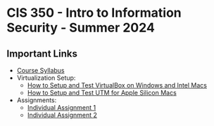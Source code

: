 # CIS 350 - Intro to Information Security - Summer 2024

## Important Links

* [Course Syllabus](SYLLABUS.md)
* Virtualization Setup:
    * [How to Setup and Test VirtualBox on Windows and Intel Macs](VIRTUALBOX.md)
    * [How to Setup and Test UTM for Apple Silicon Macs](UTM.md)
* Assignments:
    * [Individual Assignment 1](I_ASSIGN1.md)
    * [Individual Assignment 2](I_ASSIGN2.md)
